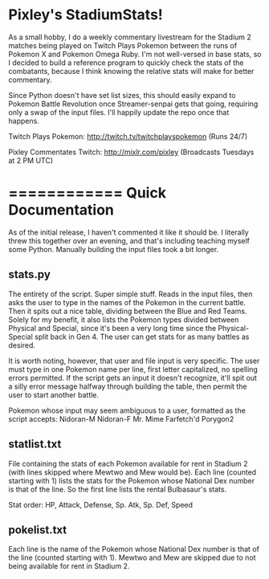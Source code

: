 Pixley's StadiumStats!
============

As a small hobby, I do a weekly commentary livestream for the Stadium 2 matches being played on Twitch Plays Pokemon between the runs of Pokemon X and Pokemon Omega Ruby.  I'm not well-versed in base stats, so I decided to build a reference program to quickly check the stats of the combatants, because I think knowing the relative stats will make for better commentary.

Since Python doesn't have set list sizes, this should easily expand to Pokemon Battle Revolution once Streamer-senpai gets that going, requiring only a swap of the input files.  I'll happily update the repo once that happens.

Twitch Plays Pokemon: http://twitch.tv/twitchplayspokemon (Runs 24/7)
  
Pixley Commentates Twitch: http://mixlr.com/pixley (Broadcasts Tuesdays at 2 PM UTC)

============
Quick Documentation
============

As of the initial release, I haven't commented it like it should be.  I literally threw this together over an evening, and that's including teaching myself some Python.  Manually building the input files took a bit longer.

stats.py
------------
The entirety of the script.  Super simple stuff.  Reads in the input files, then asks the user to type in the names of the Pokemon in the current battle.  Then it spits out a nice table, dividing between the Blue and Red Teams.  Solely for my benefit, it also lists the Pokemon types divided between Physical and Special, since it's been a very long time since the Physical-Special split back in Gen 4.  The user can get stats for as many battles as desired.

It is worth noting, however, that user and file input is very specific.  The user must type in one Pokemon name per line, first letter capitalized, no spelling errors permitted.  If the script gets an input it doesn't recognize, it'll spit out a silly error message halfway through building the table, then permit the user to start another battle.

Pokemon whose input may seem ambiguous to a user, formatted as the script accepts:
Nidoran-M
Nidoran-F
Mr. Mime
Farfetch'd
Porygon2

statlist.txt
------------
File containing the stats of each Pokemon available for rent in Stadium 2 (with lines skipped where Mewtwo and Mew would be).  Each line (counted starting with 1) lists the stats for the Pokemon whose National Dex number is that of the line.  So the first line lists the rental Bulbasaur's stats.

Stat order: HP, Attack, Defense, Sp. Atk, Sp. Def, Speed

pokelist.txt
------------
Each line is the name of the Pokemon whose National Dex number is that of the line (counted starting with 1).  Mewtwo and Mew are skipped due to not being available for rent in Stadium 2.
